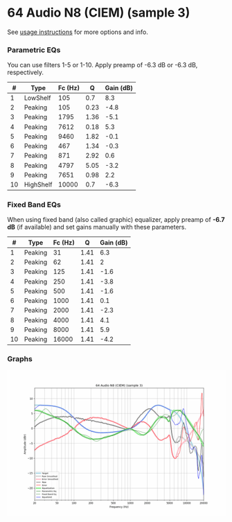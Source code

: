 # 64 Audio N8 (CIEM) (sample 3)
See [usage instructions](https://github.com/jaakkopasanen/AutoEq#usage) for more options and info.

### Parametric EQs
You can use filters 1-5 or 1-10. Apply preamp of -6.3 dB or -6.3 dB, respectively.

|   # | Type      |   Fc (Hz) |    Q |   Gain (dB) |
|-----|-----------|-----------|------|-------------|
|   1 | LowShelf  |       105 | 0.7  |         8.3 |
|   2 | Peaking   |       105 | 0.23 |        -4.8 |
|   3 | Peaking   |      1795 | 1.36 |        -5.1 |
|   4 | Peaking   |      7612 | 0.18 |         5.3 |
|   5 | Peaking   |      9460 | 1.82 |        -0.1 |
|   6 | Peaking   |       467 | 1.34 |        -0.3 |
|   7 | Peaking   |       871 | 2.92 |         0.6 |
|   8 | Peaking   |      4797 | 5.05 |        -3.2 |
|   9 | Peaking   |      7651 | 0.98 |         2.2 |
|  10 | HighShelf |     10000 | 0.7  |        -6.3 |

### Fixed Band EQs
When using fixed band (also called graphic) equalizer, apply preamp of **-6.7 dB** (if available) and set gains manually with these parameters.

|   # | Type    |   Fc (Hz) |    Q |   Gain (dB) |
|-----|---------|-----------|------|-------------|
|   1 | Peaking |        31 | 1.41 |         6.3 |
|   2 | Peaking |        62 | 1.41 |         2   |
|   3 | Peaking |       125 | 1.41 |        -1.6 |
|   4 | Peaking |       250 | 1.41 |        -3.8 |
|   5 | Peaking |       500 | 1.41 |        -1.6 |
|   6 | Peaking |      1000 | 1.41 |         0.1 |
|   7 | Peaking |      2000 | 1.41 |        -2.3 |
|   8 | Peaking |      4000 | 1.41 |         4.1 |
|   9 | Peaking |      8000 | 1.41 |         5.9 |
|  10 | Peaking |     16000 | 1.41 |        -4.2 |

### Graphs
![](./64%20Audio%20N8%20(CIEM)%20(sample%203).png)
